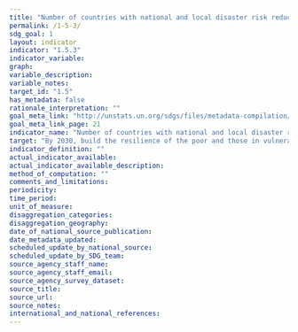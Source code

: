 ```yaml
---
title: "Number of countries with national and local disaster risk reduction strategies"
permalink: /1-5-3/
sdg_goal: 1
layout: indicator
indicator: "1.5.3"
indicator_variable: 
graph: 
variable_description: 
variable_notes: 
target_id: "1.5"
has_metadata: false
rationale_interpretation: ""
goal_meta_link: "http://unstats.un.org/sdgs/files/metadata-compilation/Metadata-Goal-1.pdf"
goal_meta_link_page: 21
indicator_name: "Number of countries with national and local disaster risk reduction strategies"
target: "By 2030, build the resilience of the poor and those in vulnerable situations and reduce their exposure and vulnerability to climate-related extreme events and other economic, social and environmental shocks and disasters."
indicator_definition: ""
actual_indicator_available: 
actual_indicator_available_description: 
method_of_computation: ""
comments_and_limitations: 
periodicity: 
time_period: 
unit_of_measure: 
disaggregation_categories: 
disaggregation_geography: 
date_of_national_source_publication: 
date_metadata_updated: 
scheduled_update_by_national_source: 
scheduled_update_by_SDG_team: 
source_agency_staff_name: 
source_agency_staff_email: 
source_agency_survey_dataset: 
source_title: 
source_url: 
source_notes: 
international_and_national_references: 
---
```


